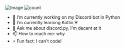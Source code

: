 ![Image](https://github-readme-stats.vercel.app/api?username=ppotatoo&theme=dracula) 
![count](https://komarev.com/ghpvc/?username=ppotatoo&style=flat-square)


- 🔭 I’m currently working on my Discord bot in Python
- 🌱 I’m currently learning Kotlin 💗 
- 💬 Ask me about discord.py, I'm decent at it
- 📫 How to reach me: why
- ⚡ Fun fact: I can't code!
